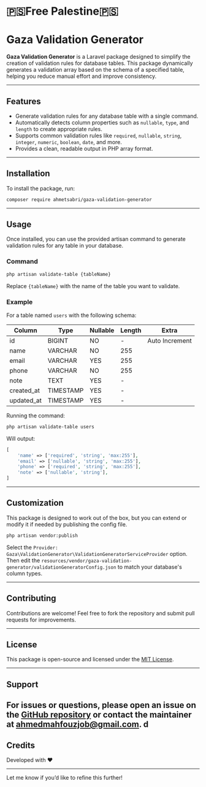 # **🇵🇸Free Palestine🇵🇸**

# Gaza Validation Generator

**Gaza Validation Generator** is a Laravel package designed to simplify the creation of validation rules for database tables. This package dynamically generates a validation array based on the schema of a specified table, helping you reduce manual effort and improve consistency.

---

## Features

- Generate validation rules for any database table with a single command.
- Automatically detects column properties such as `nullable`, `type`, and `length` to create appropriate rules.
- Supports common validation rules like `required`, `nullable`, `string`, `integer`, `numeric`, `boolean`, `date`, and more.
- Provides a clean, readable output in PHP array format.

---

## Installation

To install the package, run:

```bash
composer require ahmetsabri/gaza-validation-generator
```

---

## Usage

Once installed, you can use the provided artisan command to generate validation rules for any table in your database.

### Command

```bash
php artisan validate-table {tableName}
```

Replace `{tableName}` with the name of the table you want to validate.

### Example

For a table named `users` with the following schema:

| Column      | Type       | Nullable | Length | Extra           |
|-------------|------------|----------|--------|-----------------|
| id          | BIGINT     | NO       | -      | Auto Increment  |
| name        | VARCHAR    | NO       | 255    |                 |
| email       | VARCHAR    | YES      | 255    |                 |
| phone       | VARCHAR    | NO       | 255    |                 |
| note        | TEXT       | YES      | -      |                 |
| created_at  | TIMESTAMP  | YES      | -      |                 |
| updated_at  | TIMESTAMP  | YES      | -      |                 |

Running the command:

```bash
php artisan validate-table users
```

Will output:

```php
[
    'name' => ['required', 'string', 'max:255'],
    'email' => ['nullable', 'string', 'max:255'],
    'phone' => ['required', 'string', 'max:255'],
    'note' => ['nullable', 'string'],
]
```

---

## Customization

This package is designed to work out of the box, but you can extend or modify it if needed by publishing the config file.

```bash
php artisan vendor:publish
```

Select the `Provider: Gaza\ValidationGenerator\ValidationGeneratorServiceProvider` option. Then edit the `resources/vendor/gaza-validation-generator/validationGeneratorConfig.json` to match your database's column types.

---

## Contributing

Contributions are welcome! Feel free to fork the repository and submit pull requests for improvements.

---

## License

This package is open-source and licensed under the [MIT License](https://opensource.org/licenses/MIT).

---

## Support

For issues or questions, please open an issue on the [GitHub repository](https://github.com/ahmetsabri/gaza-validation-generator) or contact the maintainer at **<ahmedmahfouzjob@gmail.com>**.
d
---

## Credits

Developed with ❤️

---

Let me know if you’d like to refine this further!
